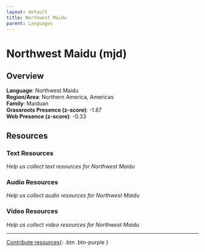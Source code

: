 ```yaml
---
layout: default
title: Northwest Maidu
parent: Languages
---
```


# Northwest Maidu (mjd)

## Overview

**Language**: Northwest Maidu  
**Region/Area**: Northern America, Americas  
**Family**: Maiduan  
**Grassroots Presence (z-score)**: -1.87  
**Web Presence (z-score)**: -0.33  

## Resources

### Text Resources
*Help us collect text resources for Northwest Maidu*

### Audio Resources
*Help us collect audio resources for Northwest Maidu*

### Video Resources
*Help us collect video resources for Northwest Maidu*

---

[Contribute resources](https://forms.office.com/e/1SfLJx3u1r){: .btn .btn-purple }
